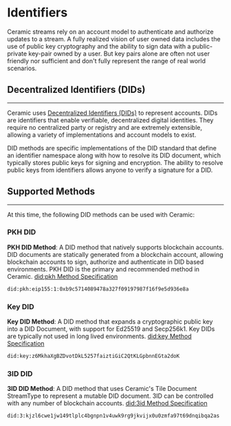 # Identifiers

Ceramic streams rely on an account model to authenticate and authorize updates to a stream. A fully realized vision of user owned data includes the use of public key cryptography and the ability to sign data with a public-private key-pair owned by a user. But key pairs alone are often not user friendly nor sufficient and don't fully represent the range of real world scenarios. 

## Decentralized Identifiers (DIDs)

---

Ceramic uses [Decentralized Identifiers (DIDs)](https://w3c.github.io/did-core/) to represent accounts. DIDs are identifiers that enable verifiable, decentralized digital identities. They require no centralized party or registry and are extremely extensible, allowing a variety of implementations and account models to exist. 

DID methods are specific implementations of the DID standard that define an identifier namespace along with how to resolve its DID document, which typically stores public keys for signing and encryption. The ability to resolve public keys from identifiers allows anyone to verify a signature for a DID. 

## Supported Methods

---

At this time, the following DID methods can be used with Ceramic: 

### PKH DID

**PKH DID Method**: A DID method that natively supports blockchain accounts. DID documents are statically generated from a blockchain account, allowing blockchain accounts to sign, authorize and authenticate in DID based environments. PKH DID is the primary and recommended method in Ceramic. [did:pkh Method Specification](https://github.com/w3c-ccg/did-pkh/blob/main/did-pkh-method-draft.md)

```html
did:pkh:eip155:1:0xb9c5714089478a327f09197987f16f9e5d936e8a
```

### Key DID

**Key DID Method**: A DID method that expands a cryptographic public key into a DID Document, with support for Ed25519 and Secp256k1. Key DIDs are typically not used in long lived environments. [did:key Method Specification](https://w3c-ccg.github.io/did-method-key/)

```html
did:key:z6MkhaXgBZDvotDkL5257faiztiGiC2QtKLGpbnnEGta2doK
```

### 3ID DID

**3ID DID Method**: A DID method that uses Ceramic's Tile Document StreamType to represent a mutable DID document. 3ID can be controlled with any number of blockchain accounts. [did:3id Method Specification](https://github.com/ceramicnetwork/CIP/blob/main/CIPs/CIP-79/CIP-79.md)

```html
did:3:kjzl6cwe1jw149tlplc4bgnpn1v4uwk9rg9jkvijx0u0zmfa97t69dnqibqa2as
```